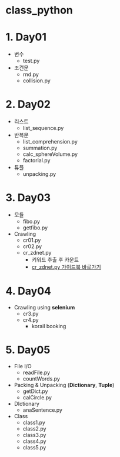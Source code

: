 class_python
================
# 1. Day01
* 변수
  - test.py
* 조건문
  - rnd.py
  - collision.py
# 2. Day02
* 리스트
  - list_sequence.py
* 반복문
  - list_comprehension.py
  - summation.py
  - calc_sphereVolume.py
  - factorial.py
* 튜플
  - unpacking.py
# 3. Day03
* 모듈
  - fibo.py
  - getfibo.py
* Crawling
  - cr01.py
  - cr02.py
  - cr_zdnet.py
    + 키워드 추출 후 카운트
    + [cr_zdnet.py 가이드북 바로가기](day03/README.md)
# 4. Day04
* Crawling using **selenium**
  - cr3.py
  - cr4.py
    + korail booking
# 5. Day05
* File I/O
  - readFile.py
  - countWords.py
* Packing & Unpacking (**Dictionary**, **Tuple**)
  - getDict.py
  - calCircle.py
* DIctionary
  - anaSentence.py
* Class
  - class1.py
  - class2.py
  - class3.py
  - class4.py
  - class5.py
